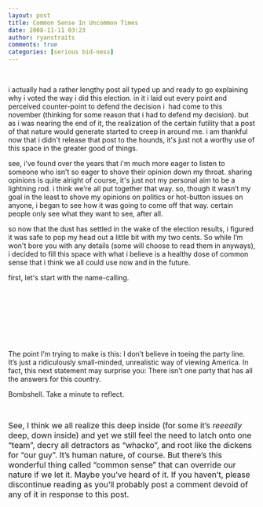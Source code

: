```yaml
---
layout: post
title: Common Sense In Uncommon Times
date: 2008-11-11 03:23
author: ryanstraits
comments: true
categories: [serious bid-ness]
---
```

<p>&nbsp;</p>
<p>i actually had a rather lengthy post all typed up and ready to go explaining why i voted the way i did this election. in it i laid out every point and perceived counter-point to defend the decision i&nbsp; had come to this november (thinking for some reason that i had to defend my decision). but as i was nearing the end of it, the realization of the certain futility that a post of that nature would generate started to creep in around me. i am thankful now that i didn't release that post to the hounds, it's just not a worthy use of this space in the greater good of things.</p>
<p>see, i&rsquo;ve found over the years that i'm much more eager to listen to someone who isn&rsquo;t so eager to shove their opinion down my throat. sharing opinions is quite alright of course, it's just not my personal aim to be a lightning rod. i think we&rsquo;re all put together that way. so, though it wasn&rsquo;t my goal in the least to shove my opinions on politics or hot-button issues on anyone, i began to see how it was going to come off that way. certain people only see what they want to see, after all.</p>
<p>so now that the dust has settled in the wake of the election results, i figured it was safe to pop my head out a little bit with my two cents. So while I&rsquo;m won't bore you with any details (some will choose to read them in anyways), i decided to fill this space with what i believe is a healthy dose of common sense that i think we all could use now and in the future.</p>
<p>first, let's start with the name-calling.</p>
<p>&nbsp;</p>
<p>&nbsp;</p>
<p>&nbsp;</p>
<p>&nbsp;</p>
<p>The point I&rsquo;m trying to make is this: I don&rsquo;t believe in toeing the party line. It&rsquo;s just a ridiculously small-minded, unrealistic way of viewing America. In fact, this next statement may surprise you: There isn&rsquo;t one party that has all the answers for this country.</p>
<p>Bombshell. Take a minute to reflect.</p>
<p>&nbsp;</p>
<p><span style="font-size:12pt;">See, I think we all realize this deep inside (for some it&rsquo;s <em>reeeally</em> deep, down inside) and yet we still feel the need to latch onto one &ldquo;team&rdquo;, decry all detractors as &ldquo;whacko&rdquo;, and root like the dickens for &ldquo;our guy&rdquo;. It&rsquo;s human nature, of course. But there&rsquo;s this wonderful thing called &ldquo;common sense&rdquo; that can override our nature if we let it. Maybe you&rsquo;ve heard of it. If you haven&rsquo;t, please discontinue reading as you&rsquo;ll probably post a comment devoid of any of it in response to this post. </span></p>
<p>&nbsp;</p>
<p>&nbsp;</p>

